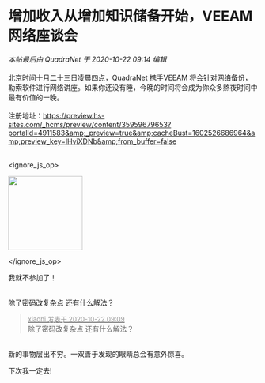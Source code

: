 # 增加收入从增加知识储备开始，VEEAM网络座谈会


<i class="pstatus"> 本帖最后由 QuadraNet 于 2020-10-22 09:14 编辑 </i><br />
<br />
北京时间十月二十三日凌晨四点，QuadraNet 携手VEEAM 将会针对网络备份，勒索软件进行网络讲座。如果你还没有睡，今晚的时间将会成为你众多熬夜时间中最有价值的一晚。<br />
<br />
注册地址：https://preview.hs-sites.com/_hcms/preview/content/35959679653?portalId=4911583&amp;_preview=true&amp;cacheBust=1602526686964&amp;preview_key=lHviXDNb&amp;from_buffer=false<br />
<br />

<ignore_js_op>

<img id="aimg_140694" aid="140694" src="static/image/common/none.gif" zoomfile="forum.php?mod=attachment&aid=MTQwNjk0fDljNjU0ZTk1fDE2MDk1NTcxNDN8NDczNDR8NzU3NDI5&noupdate=yes&nothumb=yes" file="forum.php?mod=attachment&aid=MTQwNjk0fDljNjU0ZTk1fDE2MDk1NTcxNDN8NDczNDR8NzU3NDI5&noupdate=yes" class="zoom" onclick="zoom(this, this.src, 0, 0, 0)" width="150" id="aimg_140694" inpost="1" onmouseover="showMenu({'ctrlid':this.id,'pos':'12'})" />

<div class="tip tip_4 aimg_tip" id="aimg_140694_menu" style="position: absolute; display: none" disautofocus="true">
<div class="xs0">
<p><strong>QNlogo-150x146.jpg</strong> <em class="xg1">(6.07 KB, 下载次数: 0)</em></p>
<p>
<a href="forum.php?mod=attachment&amp;aid=MTQwNjk0fDljNjU0ZTk1fDE2MDk1NTcxNDN8NDczNDR8NzU3NDI5&amp;nothumb=yes" target="_blank">下载附件</a>

</p>

<p class="xg1 y">2020-10-23 01:03 上传</p>

</div>
<div class="tip_horn"></div>
</div>

</ignore_js_op>
<img id="aimg_upppz" onclick="zoom(this, this.src, 0, 0, 0)" class="zoom" src="https://cdn.jsdelivr.net/gh/hishis/forum-master/public/images/patch.gif" onmouseover="img_onmouseoverfunc(this)" onload="thumbImg(this)" border="0" alt="" />

我就不参加了！<br />
<br />
<img src="static/image/smiley/default/lol.gif" smilieid="12" border="0" alt="" /><img src="static/image/smiley/default/lol.gif" smilieid="12" border="0" alt="" /><img src="static/image/smiley/default/lol.gif" smilieid="12" border="0" alt="" />

除了密码改复杂点 还有什么解法？

<div class="quote"><blockquote><font size="2"><a href="https://www.hostloc.com/forum.php?mod=redirect&amp;goto=findpost&amp;pid=9338975&amp;ptid=757429" target="_blank"><font color="#999999">xiaohi 发表于 2020-10-22 09:09</font></a></font><br />
除了密码改复杂点 还有什么解法？</blockquote></div><br />
新的事物层出不穷。一双善于发现的眼睛总会有意外惊喜。<img id="aimg_N6Kd1" onclick="zoom(this, this.src, 0, 0, 0)" class="zoom" src="https://cdn.jsdelivr.net/gh/hishis/forum-master/public/images/patch.gif" onmouseover="img_onmouseoverfunc(this)" onload="thumbImg(this)" border="0" alt="" />

下次我一定去!
